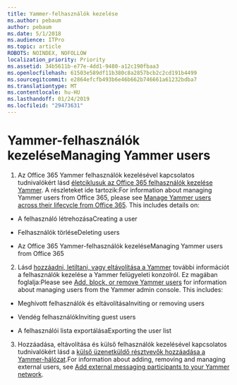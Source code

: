 ```yaml
---
title: Yammer-felhasználók kezelése
ms.author: pebaum
author: pebaum
ms.date: 5/1/2018
ms.audience: ITPro
ms.topic: article
ROBOTS: NOINDEX, NOFOLLOW
localization_priority: Priority
ms.assetid: 34b5611b-e77e-4dd1-9480-a12c190fbaa3
ms.openlocfilehash: 61503e589df11b380c8a2857bcb2c2cd191b4499
ms.sourcegitcommit: e2864efcfb493b6e46b662b746661a61232bdba7
ms.translationtype: MT
ms.contentlocale: hu-HU
ms.lasthandoff: 01/24/2019
ms.locfileid: "29473631"
---
```

# <a name="managing-yammer-users"></a><span data-ttu-id="c00bf-102">Yammer-felhasználók kezelése</span><span class="sxs-lookup"><span data-stu-id="c00bf-102">Managing Yammer users</span></span>

1. <span data-ttu-id="c00bf-p101">Az Office 365 Yammer felhasználók kezelésével kapcsolatos tudnivalókért lásd [életciklusuk az Office 365 felhasználók kezelése Yammer](https://support.office.com/article/6c4c8fff-6444-404a-bffc-f9da0bcc3039). A részleteket ide tartozik:</span><span class="sxs-lookup"><span data-stu-id="c00bf-p101">For information about managing Yammer users from Office 365, please see [Manage Yammer users across their lifecycle from Office 365](https://support.office.com/article/6c4c8fff-6444-404a-bffc-f9da0bcc3039). This includes details on:</span></span>
    
  - <span data-ttu-id="c00bf-105">A felhasználó létrehozása</span><span class="sxs-lookup"><span data-stu-id="c00bf-105">Creating a user</span></span>
    
  - <span data-ttu-id="c00bf-106">Felhasználók törlése</span><span class="sxs-lookup"><span data-stu-id="c00bf-106">Deleting users</span></span>
    
  - <span data-ttu-id="c00bf-107">Az Office 365 Yammer-felhasználók kezelése</span><span class="sxs-lookup"><span data-stu-id="c00bf-107">Managing Yammer users from Office 365</span></span>
    
2. <span data-ttu-id="c00bf-p102">Lásd [hozzáadni, letiltani, vagy eltávolítása a Yammer](http://alchemyportal.azurewebsites.net/Rule/ManageYammer%20users%20across%20their%20lifecycle%20from%20Office%20365) további információt a felhasználók kezelése a Yammer felügyeleti konzolról. Ez magában foglalja:</span><span class="sxs-lookup"><span data-stu-id="c00bf-p102">Please see [Add, block, or remove Yammer users](http://alchemyportal.azurewebsites.net/Rule/ManageYammer%20users%20across%20their%20lifecycle%20from%20Office%20365) for information about managing users from the Yammer admin console. This includes:</span></span> 
    
  - <span data-ttu-id="c00bf-110">Meghívott felhasználók és eltávolítása</span><span class="sxs-lookup"><span data-stu-id="c00bf-110">Inviting or removing users</span></span>
    
  - <span data-ttu-id="c00bf-111">Vendég felhasználók</span><span class="sxs-lookup"><span data-stu-id="c00bf-111">Inviting guest users</span></span>
    
  - <span data-ttu-id="c00bf-112">A felhasználói lista exportálása</span><span class="sxs-lookup"><span data-stu-id="c00bf-112">Exporting the user list</span></span>
    
3. <span data-ttu-id="c00bf-113">Hozzáadása, eltávolítása és külső felhasználók kezelésével kapcsolatos tudnivalókért lásd a [külső üzenetküldő résztvevők hozzáadása a Yammer-hálózat](https://support.office.com/article/423653bb-86b2-4eac-9d7e-dca121f7c16c).</span><span class="sxs-lookup"><span data-stu-id="c00bf-113">For information about adding, removing and managing external users, see [Add external messaging participants to your Yammer network](https://support.office.com/article/423653bb-86b2-4eac-9d7e-dca121f7c16c).</span></span>
    

